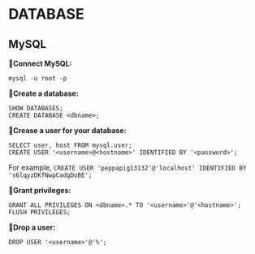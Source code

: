 # DATABASE

## MySQL

🧩**Connect MySQL:**
```
mysql -u root -p
```

🧩**Create a database:**
```
SHOW DATABASES;
CREATE DATABASE <dbname>;
```

🧩**Crease a user for your database:**
```
SELECT user, host FROM mysql.user;
CREATE USER '<username>@<hostname>' IDENTIFIED BY '<password>';
```
For example, `CREATE USER 'peppapig13132'@'localhost' IDENTIFIED BY 's6lqyzDKfNwpCadgDoBE';`

🧩**Grant privileges:**
```
GRANT ALL PRIVILEGES ON <dbname>.* TO '<username>'@'<hostname>';
FLUSH PRIVILEGES;
```

🧩**Drop a user:**
```
DROP USER '<username>'@'%';
```
